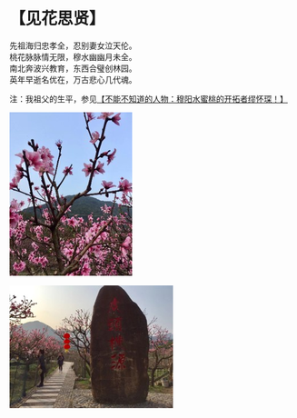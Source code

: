 # 【见花思贤】

先祖海归忠孝全，忍别妻女泣天伦。  
桃花脉脉情无限，穆水幽幽月未全。  
南北奔波兴教育，东西合璧创林园。  
英年早逝名优在，万古悲心几代魂。 

注：我祖父的生平，参见[【不能不知道的人物：穆阳水蜜桃的开拓者缪怀琛！】](https://mp.weixin.qq.com/s/yHeTOYSul2H7movGAnC7BA)

![](16a.jpg)

![](16b.jpg)